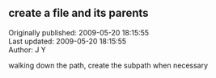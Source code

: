 ## create a file and its parents  
Originally published: 2009-05-20 18:15:55  
Last updated: 2009-05-20 18:15:55  
Author: J Y  
  
walking down the path, create the subpath when necessary